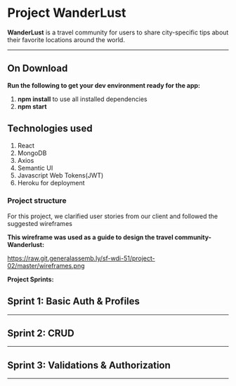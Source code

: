 # Project WanderLust

**WanderLust** is a travel community for users to share city-specific tips about their favorite locations around the world.

---

## On Download

**Run the following to get your dev environment ready for the app:**

1. **npm install** to use all installed dependencies
2. **npm start**


## Technologies used 
1. React
2. MongoDB
3. Axios
4. Semantic UI
5. Javascript Web Tokens(JWT)
6. Heroku for deployment


### Project structure

For this project, we clarified user stories from our client and followed the suggested wireframes 

**This wireframe was used as a guide to design the travel community-Wanderlust:**

https://raw.git.generalassemb.ly/sf-wdi-51/project-02/master/wireframes.png



**Project Sprints:**


## Sprint 1: Basic Auth & Profiles

---

## Sprint 2: CRUD

---


## Sprint 3: Validations & Authorization

---
